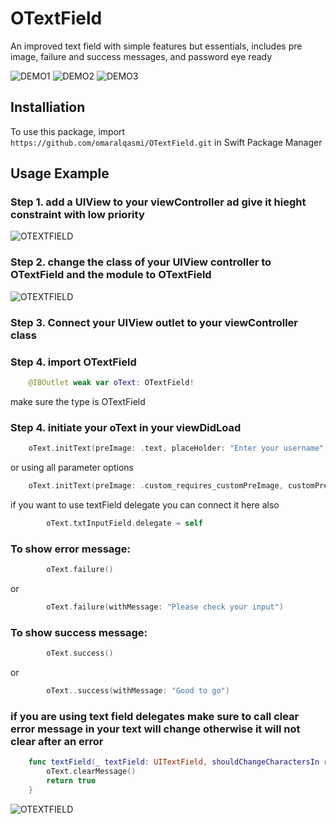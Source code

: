 # OTextField
An improved text field with simple features but essentials, includes  pre image, failure and success messages, and password eye ready

![DEMO1](https://user-images.githubusercontent.com/36946797/246602624-a8617d05-dd9b-449a-81f9-d5e2fe4491b9.png)
![DEMO2](https://user-images.githubusercontent.com/36946797/246602630-6271b8f3-f920-43bf-90d1-7c92300fd652.png)
![DEMO3](https://user-images.githubusercontent.com/36946797/246602632-342e11d4-e07a-4766-8fdb-3349b155af97.png)

## Installiation
To use this package, import `https://github.com/omaralqasmi/OTextField.git` in Swift Package Manager


## Usage Example

### Step 1. add a UIView to your viewController ad give it hieght constraint with low priority
![OTEXTFIELD](https://user-images.githubusercontent.com/36946797/246602661-e70e35d8-53ed-4b27-83ee-56c831c08cf6.png)
### Step 2. change the class of your UIView controller to OTextField and the module to OTextField
![OTEXTFIELD](https://user-images.githubusercontent.com/36946797/246602669-86194d68-a4f4-4e75-814f-cf3addf46b1f.png)
### Step 3. Connect your UIView outlet to your viewController class
### Step 4. import OTextField
```swift
    @IBOutlet weak var oText: OTextField!
```
make sure the type is OTextField
### Step 4. initiate your oText in your viewDidLoad
```swift
    oText.initText(preImage: .text, placeHolder: "Enter your username", isPassword: false)
```
or using all parameter options
```swift
    oText.initText(preImage: .custom_requires_customPreImage, customPreImage: UIImage(systemName: "person"), placeHolder: "My Place holder", isPassword: true, message: "A message shown under the text field", textFieldViewHeight: 60, borderColor: .black, iconsColor: .blue, messageColor: .black, successColor: .green, errorColor: .red)
```
if you want to use textField delegate you can connect it here also
```swift
        oText.txtInputField.delegate = self
```
### To show error message:
```swift
        oText.failure()
```
or
```swift
        oText.failure(withMessage: "Please check your input")
```
### To show success message:
```swift
        oText.success()
```
or
```swift
        oText..success(withMessage: "Good to go")
```
### if you are using text field delegates make sure to call clear error message in your text will change otherwise it will not clear after an error
```swift
    func textField(_ textField: UITextField, shouldChangeCharactersIn range: NSRange, replacementString string: String) -> Bool {
        oText.clearMessage()
        return true
    }
```
![OTEXTFIELD](https://user-images.githubusercontent.com/36946797/246602673-7eb74ddf-4a1e-4ef4-850a-f451d55cc6ae.png)
